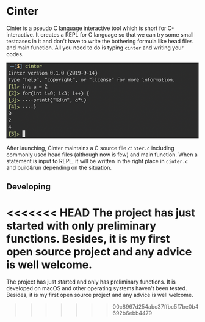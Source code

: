 # Cinter

Cinter is a pseudo C language interactive tool which is short for C-interactive. It creates a REPL for C language so that we can try some small testcases in it and don't have to write the bothering formula like head files and main function. All you need to do is typing `cinter` and writing your codes. 

![example](example.png)

After launching, Cinter maintains a C source file `cinter.c` including commonly used head files (although now is few) and main function. When a statement is input to REPL, it will be written in the right place in `cinter.c` and build&run depending on the situation. 

## Developing

<<<<<<< HEAD
The project has just started with only preliminary functions. Besides, it is my first open source project and any advice is well welcome. 
=======
The project has just started and only has preliminary functions. It is developed on macOS and other operating systems haven't been tested. Besides, it is my first open source project and any advice is well welcome. 
>>>>>>> 00c8967d254abc37ffbc5f7be0b4692b6ebb4479

